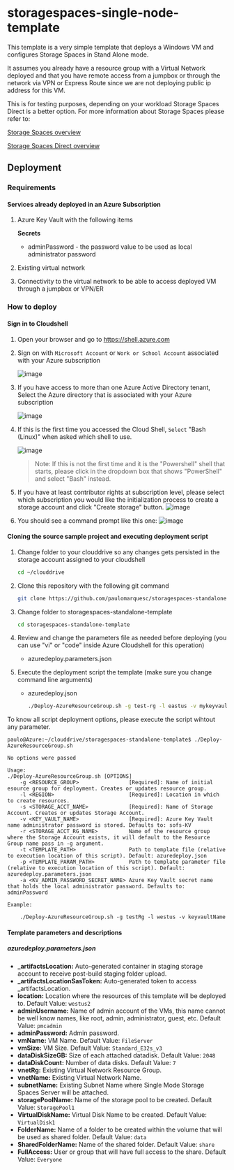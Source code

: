 # storagespaces-single-node-template

This template is a very simple template that deploys a Windows VM and configures Storage Spaces in Stand Alone mode.

It assumes you already have a resource group with a Virtual Network deployed and that you have remote access from a jumpbox or through the network via VPN or Express Route since we are not deploying public ip address for this VM.

This is for testing purposes, depending on your workload Storage Spaces Direct is a better option. For more information about Storage Spaces please refer to:

[Storage Spaces overview](https://docs.microsoft.com/en-us/windows-server/storage/storage-spaces/overview)

[Storage Spaces Direct overview](https://docs.microsoft.com/en-us/windows-server/storage/storage-spaces/storage-spaces-direct-overview)

## Deployment

### Requirements

#### Services already deployed in an Azure Subscription
1. Azure Key Vault with the following items 
    
    **Secrets**
      *  adminPassword - the password value to be used as local administrator password
1. Existing virtual network
2. Connectivity to the virtual network to be able to access deployed VM through a jumpbox or VPN/ER
 
### How to deploy
#### Sign in to Cloudshell
1. Open your browser and go to <a href="https://shell.azure.com" target="_new">https://shell.azure.com</a>

2. Sign on with `Microsoft Account` or `Work or School Account` associated with your Azure subscription

    ![image](./docs/media/image1.png)


3. If you have access to more than one Azure Active Directory tenant, Select the Azure directory that is associated with your Azure subscription
    
    ![image](./docs/media/image2.png)

4. If this is the first time you accessed the Cloud Shell, `Select` "Bash (Linux)" when asked which shell to use.

    ![image](./docs/media/image3.png)

    > Note: If this is not the first time and it is the "Powershell" shell that starts, please click in the dropdown box that shows "PowerShell" and select "Bash" instead.

5. If you have at least contributor rights at subscription level, please select which subscription you would like the initialization process to create a storage account and click "Create storage" button.
    ![image](./docs/media/image4.png)

6. You should see a command prompt like this one:
    ![image](./docs/media/image5.png)

#### Cloning the source sample project and executing deployment script
1. Change folder to your clouddrive so any changes gets persisted in the storage account assigned to your cloudshell
   ```bash
   cd ~/clouddrive
   ```
1. Clone this repository with the following git command
   ```bash
   git clone https://github.com/paulomarquesc/storagespaces-standalone-template.git
   ```
1. Change folder to storagespaces-standalone-template
   ```bash
   cd storagespaces-standalone-template
   ```
1. Review and change the parameters file as needed before deploying (you can use "vi" or "code" inside Azure Cloudshell for this operation)
   *  azuredeploy.parameters.json

1. Execute the deployment script the template (make sure you change command line arguments)
    * azuredeploy.json
        ```bash
        ./Deploy-AzureResourceGroup.sh -g test-rg -l eastus -v mykeyvault
        ```

To know all script deployment options, please execute the script wihtout any parameter.

```
paulo@Azure:~/clouddrive/storagespaces-standalone-template$ ./Deploy-AzureResourceGroup.sh

No options were passed

Usage:
./Deploy-AzureResourceGroup.sh [OPTIONS]
    -g <RESOURCE_GROUP>                [Required]: Name of initial esource group for deployment. Creates or updates resource group.
    -l <REGION>                        [Required]: Location in which to create resources.
    -s <STORAGE_ACCT_NAME>             [Required]: Name of Storage Account. Creates or updates Storage Account.
    -v <KEY_VAULT_NAME>                [Required]: Azure Key Vault name administrator password is stored. Defaults to: sofs-KV
    -r <STORAGE_ACCT_RG_NAME>          Name of the resource group where the Storage Account exists, it will default to the Resource Group name pass in -g argument.
    -t <TEMPLATE_PATH>                 Path to template file (relative to execution location of this script). Default: azuredeploy.json
    -p <TEMPLATE_PARAM_PATH>           Path to template parameter file (relative to execution location of this script). Default: azuredeploy.parameters.json
    -a <KV_ADMIN_PASSWORD_SECRET_NAME> Azure Key Vault secret name that holds the local administrator password. Defaults to: adminPassword

Example:

    ./Deploy-AzureResourceGroup.sh -g testRg -l westus -v keyvaultName
```


#### Template parameters and descriptions

##### azuredeploy.parameters.json

* **_artifactsLocation:** Auto-generated container in staging storage account to receive post-build staging folder upload.
* **_artifactsLocationSasToken:** Auto-generated token to access _artifactsLocation.
* **location:** Location where the resources of this template will be deployed to. Default Value: `westus2`
* **adminUsername:** Name of admin account of the VMs, this name cannot be well know names, like root, admin, administrator, guest, etc. Default Value: `pmcadmin`
* **adminPassword:** Admin password.
* **vmName:** VM Name. Default Value: `FileServer`
* **vmSize:** VM Size. Default Value: `Standard_E32s_v3 `
* **dataDiskSizeGB:** Size of each attached datadisk. Default Value: `2048`
* **dataDiskCount:** Number of data disks. Default Value: `7`
* **vnetRg:** Existing Virtual Network Resource Group.
* **vnetName:** Existing Virtual Network Name.
* **subnetName:** Existing Subnet Name where Single Mode Storage Spaces Server will be attached.
* **storagePoolName:** Name of the storage pool to be created. Default Value: `StoragePool1`
* **VirtualDiskName:** Virtual Disk Name to be created. Default Value: `VirtualDisk1`
* **FolderName:** Name of a folder to be created within the volume that will be used as shared folder. Default Value: `data`
* **SharedFolderName:** Name of the shared folder. Default Value: `share`
* **FullAccess:** User or group that will have full access to the share. Default Value: `Everyone`